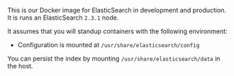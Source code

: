 This is our Docker image for ElasticSearch in development and production. It is runs an ElasticSearch `2.3.1` node.

It assumes that you will standup containers with the following environment:

 - Configuration is mounted at `/usr/share/elasticsearch/config`

You can persist the index by mounting `/usr/share/elasticsearch/data` in the host.
